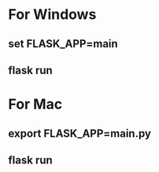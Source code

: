 # For Windows
## set FLASK_APP=main
## flask run

# For Mac
## export FLASK_APP=main.py
## flask run